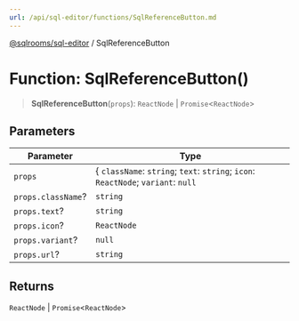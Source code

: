 ```yaml
---
url: /api/sql-editor/functions/SqlReferenceButton.md
---
```

[@sqlrooms/sql-editor](../index.md) / SqlReferenceButton

# Function: SqlReferenceButton()

> **SqlReferenceButton**(`props`): `ReactNode` | `Promise`<`ReactNode`>

## Parameters

| Parameter | Type |
| ------ | ------ |
| `props` | { `className`: `string`; `text`: `string`; `icon`: `ReactNode`; `variant`: `null` | `"link"` | `"default"` | `"destructive"` | `"outline"` | `"secondary"` | `"ghost"`; `url`: `string`; } |
| `props.className`? | `string` |
| `props.text`? | `string` |
| `props.icon`? | `ReactNode` |
| `props.variant`? | `null` | `"link"` | `"default"` | `"destructive"` | `"outline"` | `"secondary"` | `"ghost"` |
| `props.url`? | `string` |

## Returns

`ReactNode` | `Promise`<`ReactNode`>

